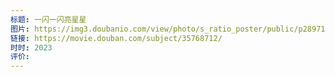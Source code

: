 ```yaml
---
标题: 一闪一闪亮星星
图片: https://img3.doubanio.com/view/photo/s_ratio_poster/public/p2897155142.webp
链接: https://movie.douban.com/subject/35768712/
时时: 2023
评价:
---
```


